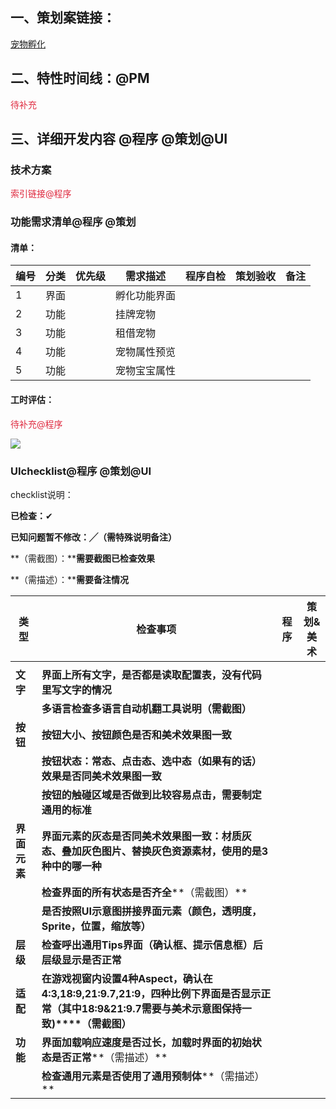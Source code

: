 ## 一、策划案链接：
[宠物孵化](https://snh48group.yuque.com/cod5mf/iwqppn/fi9zon3so2g2he9c)

## 二、特性时间线：@PM
<font style="color:#DF2A3F;">待补充</font>

## 三、详细开发内容 @程序 @策划@UI
### 技术方案
<font style="color:#DF2A3F;">索引链接@程序</font>

### 功能需求清单@程序 @策划
#### 清单：
| 编号 | 分类 | 优先级 | 需求描述 | 程序自检 | 策划验收 | 备注 |
| --- | --- | --- | --- | --- | --- | --- |
| 1 | 界面 |  | 孵化功能界面 |  | | |
| 2 | 功能 |  | 挂牌宠物 |  | | |
| 3 | 功能 |  | 租借宠物 |  | | |
| 4 | 功能 |  | 宠物属性预览 |  | | |
| 5 | 功能 |  | 宠物宝宝属性 |  | | |


#### 工时评估：
<font style="color:#DF2A3F;">待补充@程序</font>

![](https://cdn.nlark.com/yuque/0/2024/png/12926950/1718692161858-095ea809-6c34-4f2f-97a6-4b26b009bb88.png)



### UIchecklist@程序 @策划@UI
checklist说明：

**已检查：**✔

**已知问题暂不修改：╱（需特殊说明备注）**

**（需截图）：****需要截图已检查效果**

**（需描述）：****需要备注情况**

| **类型** | **检查事项** | **程序** | **策划&美术** |
| --- | --- | --- | --- |
| | | | |
| **文字** | **界面上所有文字，是否都是读取配置表，没有代码里写文字的情况** | | |
| | **多语言检查****多语言自动机翻工具说明****（需截图）** | | |
| **按钮** | **按钮大小、按钮颜色是否和美术效果图一致** | | |
| | **按钮状态：常态、点击态、选中态（如果有的话）效果是否同美术效果图一致** | | |
| | **按钮的触碰区域是否做到比较容易点击，需要制定通用的标准** | | |
| **界面元素** | **界面元素的灰态是否同美术效果图一致：材质灰态、叠加灰色图片、替换灰色资源素材，使用的是3种中的哪一种** | | |
| | **检查界面的所有状态是否齐全****（需截图）** | | |
| | **是否按照UI示意图拼接界面元素（颜色，透明度，Sprite，位置，缩放等）** | | |
| **层级** | **检查呼出通用Tips界面（确认框、提示信息框）后层级显示是否正常** | | |
| **适配** | **在游戏视窗内设置4种Aspect，确认在4:3,18:9,21:9.7,21:9，四种比例下界面是否显示正常（其中18:9&21:9.7需要与美术示意图保持一致)****（需截图）** | | |
| **功能** | **界面加载响应速度是否过长，加载时界面的初始状态是否正常****（需描述）** | | |
| | **检查通用元素是否使用了通用预制体****（需描述）** | | |






